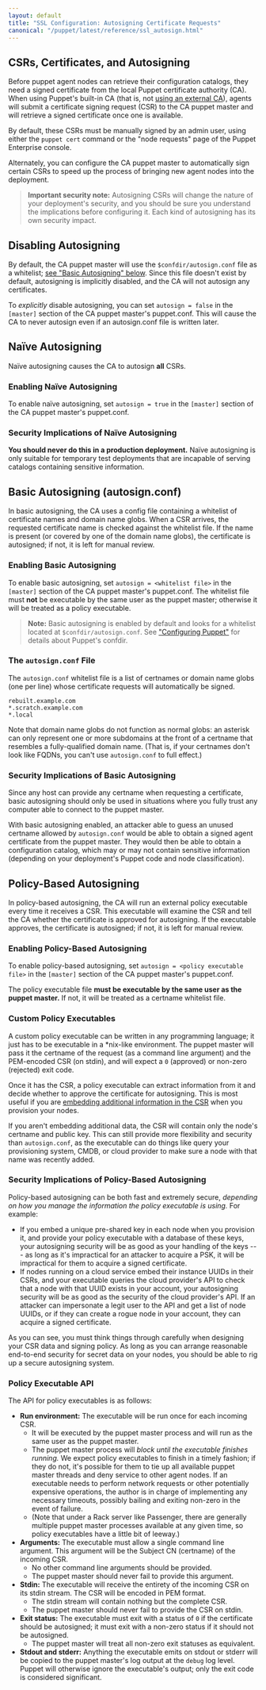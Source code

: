 ```yaml
---
layout: default
title: "SSL Configuration: Autosigning Certificate Requests"
canonical: "/puppet/latest/reference/ssl_autosign.html"
---
```


[external_ca]: ./config_ssl_external_ca.html
[csr_attributes]: ./ssl_attributes_extensions.html


CSRs, Certificates, and Autosigning
-----

Before puppet agent nodes can retrieve their configuration catalogs, they need a signed certificate from the local Puppet certificate authority (CA). When using Puppet's built-in CA (that is, not [using an external CA][external_ca]), agents will submit a certificate signing request (CSR) to the CA puppet master and will retrieve a signed certificate once one is available.

By default, these CSRs must be manually signed by an admin user, using either the `puppet cert` command or the "node requests" page of the Puppet Enterprise console.

Alternately, you can configure the CA puppet master to automatically sign certain CSRs to speed up the process of bringing new agent nodes into the deployment.


> **Important security note:** Autosigning CSRs will change the nature of your deployment's security, and you should be sure you understand the implications before configuring it. Each kind of autosigning has its own security impact.


Disabling Autosigning
-----

By default, the CA puppet master will use the `$confdir/autosign.conf` file as a whitelist; [see "Basic Autosigning" below][inpage_basic]. Since this file doesn't exist by default, autosigning is implicitly disabled, and the CA will not autosign any certificates.

To _explicitly_ disable autosigning, you can set `autosign = false` in the `[master]` section of the CA puppet master's puppet.conf. This will cause the CA to never autosign even if an autosign.conf file is written later.

Naïve Autosigning
-----

Naïve autosigning causes the CA to autosign **all** CSRs.

### Enabling Naïve Autosigning

To enable naïve autosigning, set `autosign = true` in the `[master]` section of the CA puppet master's puppet.conf.

### Security Implications of Naïve Autosigning

**You should never do this in a production deployment.** Naïve autosigning is only suitable for temporary test deployments that are incapable of serving catalogs containing sensitive information.

Basic Autosigning (autosign.conf)
-----

[inpage_basic]: #basic-autosigning-autosignconf

In basic autosigning, the CA uses a config file containing a whitelist of certificate names and domain name globs. When a CSR arrives, the requested certificate name is checked against the whitelist file. If the name is present (or covered by one of the domain name globs), the certificate is autosigned; if not, it is left for manual review.

### Enabling Basic Autosigning

To enable basic autosigning, set `autosign = <whitelist file>` in the `[master]` section of the CA puppet master's puppet.conf. The whitelist file must **not** be executable by the same user as the puppet master; otherwise it will be treated as a policy executable.

> **Note:** Basic autosigning is enabled by default and looks for a whitelist located at `$confdir/autosign.conf`. See ["Configuring Puppet"](/guides/configuring.html) for details about Puppet's confdir.

### The `autosign.conf` File

The `autosign.conf` whitelist file is a list of certnames or domain name globs (one per line) whose certificate requests will automatically be signed.

    rebuilt.example.com
    *.scratch.example.com
    *.local

Note that domain name globs do not function as normal globs: an asterisk can only represent one or more subdomains at the front of a certname that resembles a fully-qualified domain name. (That is, if your certnames don't look like FQDNs, you can't use `autosign.conf` to full effect.)

### Security Implications of Basic Autosigning

Since any host can provide any certname when requesting a certificate, basic autosigning should only be used in situations where you fully trust any computer able to connect to the puppet master.

With basic autosigning enabled, an attacker able to guess an unused certname allowed by `autosign.conf` would be able to obtain a signed agent certificate from the puppet master. They would then be able to obtain a configuration catalog, which may or may not contain sensitive information (depending on your deployment's Puppet code and node classification).


Policy-Based Autosigning
-----

In policy-based autosigning, the CA will run an external policy executable every time it receives a CSR. This executable will examine the CSR and tell the CA whether the certificate is approved for autosigning. If the executable approves, the certificate is autosigned; if not, it is left for manual review.

### Enabling Policy-Based Autosigning

To enable policy-based autosigning, set `autosign = <policy executable file>` in the `[master]` section of the CA puppet master's puppet.conf.

The policy executable file **must be executable by the same user as the puppet master.** If not, it will be treated as a certname whitelist file.

### Custom Policy Executables

A custom policy executable can be written in any programming language; it just has to be executable in a \*nix-like environment. The puppet master will pass it the certname of the request (as a command line argument) and the PEM-encoded CSR (on stdin), and will expect a `0` (approved) or non-zero (rejected) exit code.

Once it has the CSR, a policy executable can extract information from it and decide whether to approve the certificate for autosigning. This is most useful if you are [embedding additional information in the CSR][csr_attributes] when you provision your nodes.

If you aren't embedding additional data, the CSR will contain only the node's certname and public key. This can still provide more flexibility and security than `autosign.conf`, as the executable can do things like query your provisioning system, CMDB, or cloud provider to make sure a node with that name was recently added.

### Security Implications of Policy-Based Autosigning

Policy-based autosigning can be both fast and extremely secure, _depending on how you manage the information the policy executable is using._ For example:

* If you embed a unique pre-shared key in each node when you provision it, and provide your policy executable with a database of these keys, your autosigning security will be as good as your handling of the keys --- as long as it's impractical for an attacker to acquire a PSK, it will be impractical for them to acquire a signed certificate.
* If nodes running on a cloud service embed their instance UUIDs in their CSRs, and your executable queries the cloud provider's API to check that a node with that UUID exists in your account, your autosigning security will be as good as the security of the cloud provider's API. If an attacker can impersonate a legit user to the API and get a list of node UUIDs, or if they can create a rogue node in your account, they can acquire a signed certificate.

As you can see, you must think things through carefully when designing your CSR data and signing policy. As long as you can arrange reasonable end-to-end security for secret data on your nodes, you should be able to rig up a secure autosigning system.


### Policy Executable API

The API for policy executables is as follows:

* **Run environment:** The executable will be run once for each incoming CSR.
    * It will be executed by the puppet master process and will run as the same user as the puppet master.
    * The puppet master process will _block until the executable finishes running._ We expect policy executables to finish in a timely fashion; if they do not, it's possible for them to tie up all available puppet master threads and deny service to other agent nodes. If an executable needs to perform network requests or other potentially expensive operations, the author is in charge of implementing any necessary timeouts, possibly bailing and exiting non-zero in the event of failure.
    * (Note that under a Rack server like Passenger, there are generally multiple puppet master processes available at any given time, so policy executables have a little bit of leeway.)
* **Arguments:** The executable must allow a single command line argument. This argument will be the Subject CN (certname) of the incoming CSR.
    * No other command line arguments should be provided.
    * The puppet master should never fail to provide this argument.
* **Stdin:** The executable will receive the entirety of the incoming CSR on its stdin stream. The CSR will be encoded in PEM format.
    * The stdin stream will contain nothing but the complete CSR.
    * The puppet master should never fail to provide the CSR on stdin.
* **Exit status:** The executable must exit with a status of `0` if the certificate should be autosigned; it must exit with a non-zero status if it should not be autosigned.
    * The puppet master will treat all non-zero exit statuses as equivalent.
* **Stdout and stderr:** Anything the executable emits on stdout or stderr will be copied to the puppet master's log output at the `debug` log level. Puppet will otherwise ignore the executable's output; only the exit code is considered significant.

